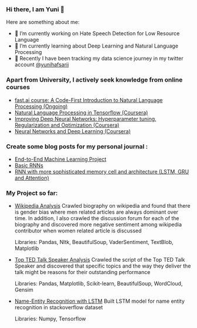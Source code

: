 ### Hi there, I am Yuni 👋



Here are something about me:

- 🔭 I’m currently working on Hate Speech Detection for Low Resource Language 
- 🌱 I’m currently learning about Deep Learning and Natural Language Processing
- 💬 Recently I have been tracking my data science journey in my twitter account [@yunihafsarii](https://twitter.com/yunihafsarii)

### Apart from University, I actively seek knowledge from online courses
- [fast.ai course: A Code-First Introduction to Natural Language Processing (Ongoing)](https://www.fast.ai/2019/07/08/fastai-nlp/)
- [Natural Language Processing in Tensorflow (Coursera)](https://www.coursera.org/account/accomplishments/verify/KXQYERBDRXVK)
- [Improving Deep Neural Networks: Hyperparameter tuning, Regularization and Optimization (Coursera)](https://www.coursera.org/account/accomplishments/verify/GZCLJKW8PPC8)
- [Neural Networks and Deep Learning (Coursera)](https://www.coursera.org/account/accomplishments/verify/ZYUY9C8Q4ZRA)

### Create some blog posts for my personal journal :
- [End-to-End Machine Learning Project](https://medium.com/@yyunisari158/end-to-end-machine-learning-project-b3387aabde3c)
- [Basic RNNs](https://medium.com/@yyunisari158/basic-rnns-1c4b18d70a3f)
- [RNN with more sophisticated memory cell and architecture (LSTM, GRU and Attention)](https://medium.com/@yyunisari158/rnn-with-more-sophisticated-memory-cell-and-architecture-lstm-gru-and-attention-528fc942d5af)

### My Project so far:
- [Wikipedia Analysis](https://github.com/yunihafsarii/gender-classification-NLP) 
  Crawled biography on wikipedia and found that there is gender bias where men related articles are always dominant over time. In addition, I also crawled the  discussion forum for each of the biography and discovered more negative sentiment among wikipedia contributor when women related article is discussed
  
  Libraries: Pandas, Nltk, BeautifulSoup, VaderSentiment, TextBlob, Matplotlib
  
- [Top TED Talk Speaker Analysis](https://github.com/yunihafsarii/TED-Talk-Top-Speaker-analysis-through-NLP-)
  Crawled the script of the Top TED Talk Speaker and discovered that specific topics and the way they deliver the talk might be reasons for their outstanding performance
  
  Libraries: Pandas, Matplotlib, Scikit-learn, BeautifulSoup, WordCloud, Gensim
  
- [Name-Entity Recognition with LSTM](https://github.com/yunihafsarii/Name-Entity-Recognition)
  Built LSTM model for name entity recognition in stackoverflow dataset 
  
  Libraries: Numpy, Tensorflow 
  

